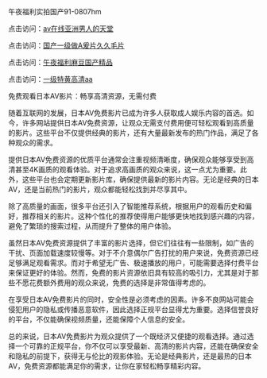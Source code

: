 午夜福利实拍国产91-0807hm

点击访问：<a href="https://heiliaoxqkkct.pages.dev">av在线亚洲男人的天堂</a>

点击访问：<a href="https://heiliaowzu4ur.pages.dev">国产一级做A爰片久久毛片</a>

点击访问：<a href="https://heiliaoll4qsx.pages.dev">午夜福利麻豆国产精品</a>

点击访问：<a href="https://heiliaoxwd5i8.pages.dev">一级特黄高清aa</a>



免费观看日本AV影片：畅享高清资源，无需付费

随着互联网的发展，日本AV免费影片已成为许多人获取成人娱乐内容的首选。如今，许多网站提供日本AV免费资源，让观众无需支付费用便可轻松观看到高质量的影片。这些平台不仅提供经典的影片，还有大量最新发布的热门作品，满足了各种观众的需求。

提供日本AV免费资源的优质平台通常会注重视频清晰度，确保观众能够享受到高清甚至4K画质的观看体验。对于追求高画质的观众来说，这一点尤为重要。此外，这些平台也会定期更新影片库，确保提供最新的影片内容。无论是经典的日本AV，还是当前热门的影片，观众都能轻松找到并尽享其中。

除了高质量的画面，很多平台还引入了智能推荐系统，根据用户的观看历史和偏好，推荐相关的影片。这种个性化的推荐使得用户能够更快地找到感兴趣的内容，避免了繁琐的搜索过程，从而提升了整体的用户体验。

虽然日本AV免费资源提供了丰富的影片选择，但它们往往有一些限制，如广告的干扰、页面加载速度较慢等。对于不介意偶尔广告打扰的用户来说，免费资源已经足够满足观看需求。而对于希望无广告、极速播放的用户，可能需要选择付费平台来保证更好的体验。然而，免费的影片资源依旧具有较高的吸引力，尤其是对于那些不愿花费额外费用的观众来说，免费的选择是非常值得考虑的。

在享受日本AV免费影片的同时，安全性是必须考虑的因素。许多不良网站可能会侵犯用户的隐私或传播恶意软件，因此选择正规平台显得尤为重要。选择信誉良好的平台，不仅能确保视频质量，还能保障个人信息的安全。

总的来说，日本AV免费影片为观众提供了一个既经济又便捷的观看选择。通过选择一个可靠的正规平台，你不仅可以享受最新、高清的影片内容，还能在确保安全和隐私的前提下，获得无与伦比的观影体验。无论是经典影片，还是最热的日本AV，免费资源都能满足你的需求，让你在家轻松畅享精彩内容。


<span style="display:none;">[Canonical link](https://github.com/gg85065/33326 ）</span>
